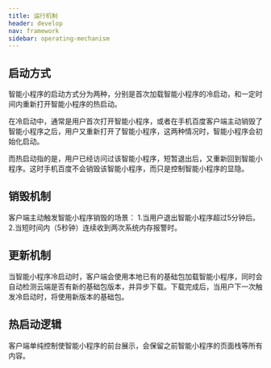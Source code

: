 ```yaml
---
title: 运行机制
header: develop
nav: framework
sidebar: operating-mechanism
---
```


启动方式
-----

智能小程序的启动方式分为两种，分别是首次加载智能小程序的冷启动，和一定时间内重新打开智能小程序的热启动。

在冷启动中，通常是用户首次打开智能小程序，或者在手机百度客户端主动销毁了智能小程序之后，用户又重新打开了智能小程序，这两种情况时，智能小程序会初始化启动。

而热启动指的是，用户已经访问过该智能小程序，短暂退出后，又重新回到智能小程序。这时手机百度不会销毁该智能小程序，而只是控制智能小程序的显隐。

销毁机制
-----
客户端主动触发智能小程序销毁的场景：
	1.当用户退出智能小程序超过5分钟后。
	2.当短时间内（5秒钟）连续收到两次系统内存报警时。

更新机制
-----

当智能小程序冷启动时，客户端会使用本地已有的基础包加载智能小程序，同时会自动检测云端是否有新的基础包版本，并异步下载。下载完成后，当用户下一次触发冷启动时，将使用新版本的基础包。


热启动逻辑
-----
客户端单纯控制使智能小程序的前台展示，会保留之前智能小程序的页面栈等所有内容。
